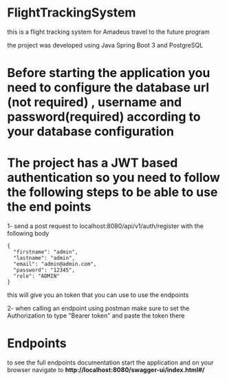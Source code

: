# FlightTrackingSystem
this is a flight tracking system for Amadeus travel to the future program

the project was developed using Java Spring Boot 3 and PostgreSQL

# Before starting the application you need to configure the database url (not required) , username and password(required) according to your database configuration

# The project has a JWT based authentication so you need to follow the following steps to be able to use the end points
1- send a post request to localhost:8080/api/v1/auth/register with the following body 
  ```
{
    "firstname": "admin",
    "lastname": "admin",
    "email": "admin@admin.com",
    "password": "12345",
    "role": "ADMIN"
}
  ```
this will give you an token that you can use to use the endpoints

2- when calling an endpoint using postman make sure to set the Authorization to type "Bearer token" and paste the token there

# Endpoints
to see the full endpoints documentation start the application and on your browser navigate to **http://localhost:8080/swagger-ui/index.html#/** 
